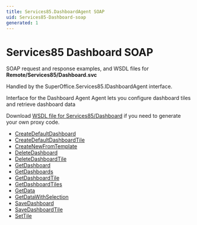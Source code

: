 ```yaml
---
title: Services85.DashboardAgent SOAP
uid: Services85-Dashboard-soap
generated: 1
---
```


# Services85 Dashboard SOAP

SOAP request and response examples, and WSDL files for **Remote/Services85/Dashboard.svc**

Handled by the <see cref="T:SuperOffice.Services85.IDashboardAgent">SuperOffice.Services85.IDashboardAgent</see> interface.

Interface for the Dashboard Agent
Agent lets you configure dashboard tiles and retrieve dashboard data

Download [WSDL file for Services85/Dashboard](../Services85-Dashboard.md) if you need to generate your own proxy code.

* [CreateDefaultDashboard](CreateDefaultDashboard.md)
* [CreateDefaultDashboardTile](CreateDefaultDashboardTile.md)
* [CreateNewFromTemplate](CreateNewFromTemplate.md)
* [DeleteDashboard](DeleteDashboard.md)
* [DeleteDashboardTile](DeleteDashboardTile.md)
* [GetDashboard](GetDashboard.md)
* [GetDashboards](GetDashboards.md)
* [GetDashboardTile](GetDashboardTile.md)
* [GetDashboardTiles](GetDashboardTiles.md)
* [GetData](GetData.md)
* [GetDataWithSelection](GetDataWithSelection.md)
* [SaveDashboard](SaveDashboard.md)
* [SaveDashboardTile](SaveDashboardTile.md)
* [SetTile](SetTile.md)

